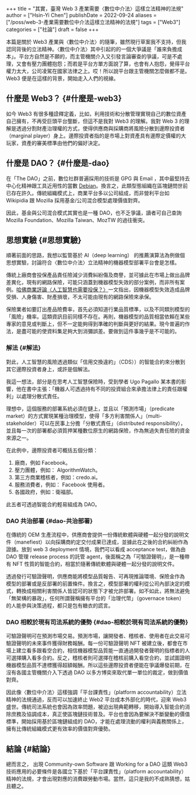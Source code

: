 +++
title = "其實，臺灣 Web 3 產業需要〈數位中介法〉這樣立法精神的法規"
author = ["Hsin-Yi Chen"]
publishDate = 2022-09-24
aliases = ["/poss/web-3-產業需要數位中介法這樣立法精神的法規"]
tags = ["Web3"]
categories = ["社論"]
draft = false
+++

本篇是關於 Web3 產業與〈數位中介法〉的隨筆，雖然現行草案我不支持，但我認同背後的立法精神。〈數位中介法〉其中引起的的一個大爭議是「誰來負擔成本」。平台方自然是不願的，而主管機關介入又引發言論審查的爭議，可是不處理，又會有壓力團體抱怨；而若是平台方單方面說了算，也會有人抱怨，覺得平台權力太大，公司凌駕在國家法律之上。哎！所以說平台跟主管機關怎麼做都不是。Web3 便是在這樣的背景，開始走入人們的視線。


## 什麼是 Web3？ {#什麼是-web3}

如今 Web3 有很多種詮釋定義，比如，利用技術和分散管理實現自己的數位資產自己擁有，不再受巨頭平台壟斷，但這不是我對 Web3 的理解。我對 Web 3 的理解是透過分割財產治理權的方式，使得供應商與採購商將風險分散到邊際投資者（marginal player）身上。邊際投資者指的是市場上對資產具有邊際定價權的大玩家，資產的審美標準由他們的偏好決定。


## 什麼是 DAO？ {#什麼是-dao}

在「The DAO」之前，數位社群普遍採用的技術是 GPG 與 Email ，其中最堅持去中心化精神跟工具近用性的當數 [Debian](https://debian.org)。換言之，此類型態組織在區塊鏈問世前已存在許久。傳統組織模式上，商業平台多以公司組成，而非營利平台如 Wikipidia 跟 Mozilla 採用基金/公司混合模型處理價值對齊。

因此，基金與公司混合模式其實也是一種 DAO，也不乏爭議，讀者可自己查詢 Mozilla Foundation、Mozilla Taiwan、MozTW 的過往衝突。


## 思想實驗 {#思想實驗}

順著前面的思路，我想以監管基於 AI（deep learning） 的推薦演算法為例做個思想實驗，討論符合〈數位中介法〉立法精神的機器模型部署平台會是怎樣。

傳統上廠商會投保產品責任險減少消費糾紛傷及商譽，並可據此在市場上做出品牌差異化，現有的網路保險，可能只涵蓋到機器模型失效的部分案例，而非所有案例。[哈佛商業評論〈人工智慧也需要投保？〉](https://www.hbrtaiwan.com/article/19751/the-case-for-ai-insurance)一文指出，因機器模型失效造成品牌受損、人身傷害、財產損壞，不太可能由現有的網路保險來承保。

保險業者如要訂出產品險費率，首先必須知道行業品質標準，以及不同類別模型的「風險」機率。這類資訊目前同樣不存在。再則，機器模型的品質相當依賴在某些專家的意見或判斷上，但不一定能夠得到準確的判斷與更好的結果。現今普遍的作法，是盡可能的使資料集足夠大到消彌誤差。要做到這件事幾乎是不可能的。


### 解法 {#解法}

對此，人工智慧的風險透過類似「信用交換違約」（CDS））的智能合約來分散到其它邊際投資者身上，或許是個解法。

我這一想法，部分是在思考人工智慧保險時，受到學者 Ugo Pagallo 某本書的影響，他在書中主張：「機器人可透過持有不同的投資組合來承擔法律上的責任跟權利」以處理分散式責任。

理想中，這個服務的部署系統必須在鏈上，並且以「預測市場」（predicate market）的方式實現某種治理模型，使得「多方利害關係人」（multi-stakeholder）可以在民事上分擔「分散式責任」（distributed responsibility），並且每一次的部署都必須質押某種數位原生的網路保險，作為無過失責任險的資金來源之一。

在此例中，邊際投資者可概括五個分類：

1.  廠商，例如 Facebook。
2.  壓力團體，例如： AlgorithmWatch。
3.  第三方商業稽核者，例如：credo.ai。
4.  服務消費者，例如： Facebook 使用者。
5.  各國政府，例如：衛福部。

此五者可透過智能合約輕易組成為 DAO。


### DAO 共治部署 {#dao-共治部署}

在傳統的 OEM 生產流程中，供應商會提供一份傳統軟體與硬體一起分發的說明文件（manefiest）以向採購商約定交付成果已達成，並據此在之後的合約糾紛作為證據。放到 web 3 deployment 情境，我們可以看成 acceptance test，做為由 DAO 管理 release process 的託管 agent，後面稱之為「可驗證聲明」，是一種帶有 NFT 性質的智能合約，相當於隨著傳統軟體與硬體一起分發的說明文件。

透過發行可驗證聲明，供應商能將模型品質報告、可再現推論環境、保險金作為 模型的部署或是反部署的前置條件。換言之，模型部署的權利從公司內部決定的模式，轉換成相關利害關係人皆認可的狀態下才被允許部署。如不如此，將無法避免「無架構的暴政」，任何所謂聲稱擁有平台的「治理代幣」（governace token） 的人能參與決策過程，都只是包有糖衣的謊言。


### DAO 相較於現有司法系統的優勢 {#dao-相較於現有司法系統的優勢}

可驗證聲明可在預測市場交易。預測市場，讓開發者、稽核者、使用者在此交易可驗證聲明的未來事件獲得財務報酬。每一份可驗證聲明 NFT 被建立後，都會在市場上建立看多跟看空合約，相信機器模型品質能一直通過開發者聲明的指標者的人可選擇購入看多合約。反之，稽核者則可選擇在稽核前購入看空合約，並試圖證明機器模型品質不達標獲得超額報酬。所以這些邊際投資者便能在爭議爆發前期，在沒有各國主管機關介入下透過 DAO 以多方博奕來取代單一單位的裁定，做到價值對齊。

因此像〈數位中介法〉這樣強調「平台課責性」（platform accountability）立法精神的法規通過，反而可以加速終止 Web2 平台成本外部化的時代，迎來 Web3 盛世。傳統司法系統也會因為效率問題，被迫出現典範轉移，開始導入智能合約消除庶務及協調成本，真正使區塊鏈技術普及。平台也會因為要解決不斷變動的價值標準，開始採用基於區塊鏈組成的 DAO，才能在處理流動的權利與義務關係上，擁有比傳統組織模式更有效率的價值對齊優勢。


## 結論 {#結論}

總而言之， 出現 Community-own Software 跟 Working for a DAO 這類 Web3 技術應用的必要條件是各國立下基於「平台課責性」（platform accountability）精神的法規，才會出現對應的消費跟勞動市場。當然，這只是我的不成熟猜想，姑且聽之。
